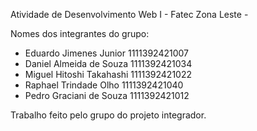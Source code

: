 Atividade de Desenvolvimento Web I - Fatec Zona Leste -

Nomes dos integrantes do grupo:
- Eduardo Jimenes Junior 1111392421007 
- Daniel Almeida de Souza 1111392421034 
- Miguel Hitoshi Takahashi 1111392421022
- Raphael Trindade Olho 1111392421040 
- Pedro Graciani de Souza 1111392421012 

Trabalho feito pelo grupo do projeto integrador.
